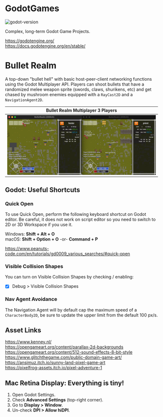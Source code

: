 # GodotGames


![godot-version](https://img.shields.io/badge/Godot-4.2.1-blue)

Complex, long-term Godot Game Projects.  

https://godotengine.org/  
https://docs.godotengine.org/en/stable/  


# Bullet Realm
A top-down "bullet hell" with basic host-peer-client networking functions
using the Godot Multiplayer API. Players can shoot bullets that have a
randomized melee weapon sprite (swords, claws, shurikens, etc) and get chased
by mushroom enemies equipped with a `RayCast2D` and a `NavigationAgent2D`.

| Bullet Realm Multiplayer 3 Players |
| :---: |
| ![Bullet Realm 1](Screenshot/bullet-01.png) |


## Godot: Useful Shortcuts


### Quick Open
To use Quick Open, perform the following keyboard shortcut on Godot editor. 
Be careful, it does not work on script editor so you need to switch to 2D or 
3D Workspace if you use it.

Windows: **Shift + Alt + O**  
macOS: **Shift + Option + O** -or- **Command + P**  

https://www.peanuts-code.com/en/tutorials/gd0009_various_searches/#quick-open  


### Visible Collision Shapes
You can turn on Visible Collision Shapes by checking / enabling:  
- [x] Debug > Visible Collision Shapes


### Nav Agent Avoidance
The Navigation Agent will by default cap the maximum speed of a `CharacterBody2D`,
be sure to update the upper limit from the default 100 px/s.


## Asset Links
https://www.kenney.nl/  
https://opengameart.org/content/parallax-2d-backgrounds  
https://opengameart.org/content/512-sound-effects-8-bit-style  
https://www.glitchthegame.com/public-domain-game-art/  
https://ansimuz.itch.io/sunny-land-pixel-game-art  
https://pixelfrog-assets.itch.io/pixel-adventure-1  


## Mac Retina Display: Everything is tiny!
1. Open Godot Settings.
2. Check **Advanced Settings** (top-right corner).
3. Go to **Display > Window**.
4. Un-check **DPI > Allow hiDPI**.
